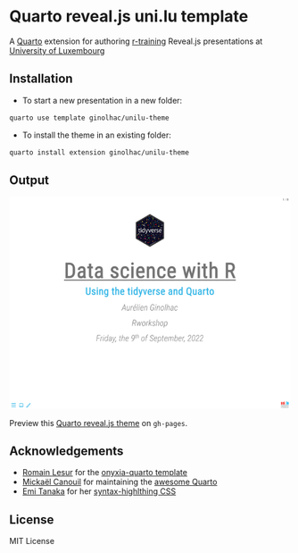# Quarto reveal.js uni.lu template

A [Quarto](https://quarto.org) extension for authoring [r-training](https://gitlab.lcsb.uni.lu/r-training) Reveal.js presentations at [University of Luxembourg](https://wwwen.uni.lu/)

## Installation

- To start a new presentation in a new folder:

``` bash
quarto use template ginolhac/unilu-theme
```

- To install the theme in an existing folder:

``` bash
quarto install extension ginolhac/unilu-theme
```

## Output

![template preview](template.png)

Preview this [Quarto reveal.js theme](https://ginolhac.github.io/unilu-theme) on `gh-pages`.

## Acknowledgements

-   [Romain Lesur](https://github.com/RLesur) for the [onyxia-quarto template](https://github.com/InseeFrLab/onyxia-quarto) 
-   [Mickaël Canouil](https://github.com/mcanouil/) for maintaining the [awesome Quarto](https://github.com/mcanouil/awesome-quarto)
-   [Emi Tanaka](https://github.com/emitanaka) for her [syntax-highlthing CSS](https://github.com/emitanaka/talks/blob/master/Ihaka2022/assets/syntax-highlight.css)

## License

MIT License

